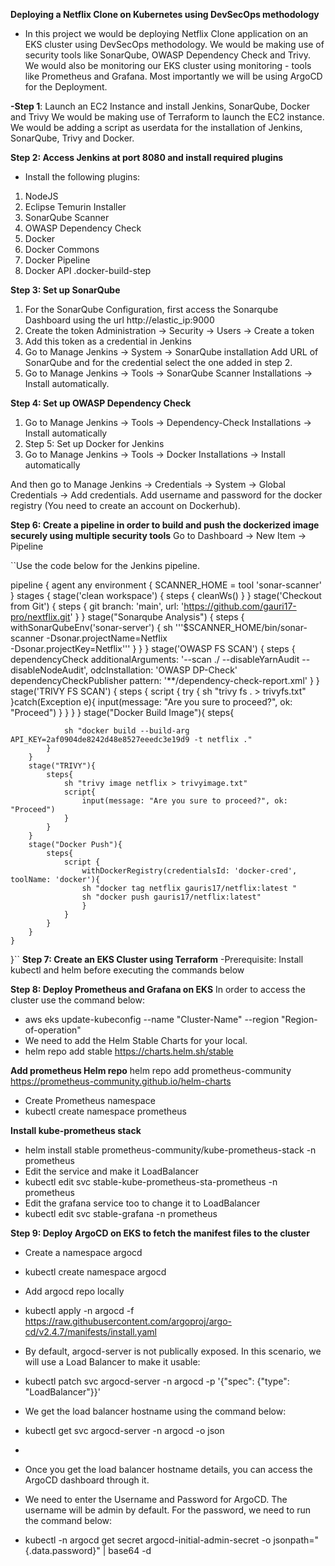 **Deploying a Netflix Clone on Kubernetes using DevSecOps methodology**
- In this project we would be deploying Netflix Clone application on an EKS cluster using DevSecOps methodology. We would be making use of security tools like SonarQube, OWASP Dependency Check and Trivy. We would also be monitoring our EKS cluster using monitoring - tools like Prometheus and Grafana. Most importantly we will be using ArgoCD for the Deployment.

**-Step 1**: Launch an EC2 Instance and install Jenkins, SonarQube, Docker and Trivy
We would be making use of Terraform to launch the EC2 instance. We would be adding a script as userdata for the installation of Jenkins, SonarQube, Trivy and Docker.

**Step 2: Access Jenkins at port 8080 and install required plugins**
- Install the following plugins:

1. NodeJS
2. Eclipse Temurin Installer
3. SonarQube Scanner
4. OWASP Dependency Check
5. Docker
6. Docker Commons
8. Docker Pipeline
9. Docker API
   .docker-build-step

**Step 3: Set up SonarQube**
1. For the SonarQube Configuration, first access the Sonarqube Dashboard using the url http://elastic_ip:9000
2. Create the token Administration -> Security -> Users -> Create a token
3. Add this token as a credential in Jenkins
4. Go to Manage Jenkins -> System -> SonarQube installation Add URL of SonarQube and for the credential select the one added in step 2.
5. Go to Manage Jenkins -> Tools -> SonarQube Scanner Installations -> Install automatically.

**Step 4: Set up OWASP Dependency Check**
1. Go to Manage Jenkins -> Tools -> Dependency-Check Installations -> Install automatically
2. Step 5: Set up Docker for Jenkins
3. Go to Manage Jenkins -> Tools -> Docker Installations -> Install automatically

And then go to Manage Jenkins -> Credentials -> System -> Global Credentials -> Add credentials. Add username and password for the docker registry (You need to create an account on Dockerhub).

**Step 6: Create a pipeline in order to build and push the dockerized image securely using multiple security tools**
Go to Dashboard -> New Item -> Pipeline

``Use the code below for the Jenkins pipeline.

 pipeline {
    agent any
    environment {
        SCANNER_HOME = tool 'sonar-scanner'
    }
    stages {
        stage('clean workspace') {
            steps {
                cleanWs()
            }
        }
        stage('Checkout from Git') {
            steps {
                git branch: 'main', url: 'https://github.com/gauri17-pro/nextflix.git'
            }
        }
        stage("Sonarqube Analysis") {
            steps {
                withSonarQubeEnv('sonar-server') {
                    sh '''$SCANNER_HOME/bin/sonar-scanner -Dsonar.projectName=Netflix \
                    -Dsonar.projectKey=Netflix'''
                }
            }
        }
        stage('OWASP FS SCAN') {
            steps {
                dependencyCheck additionalArguments: '--scan ./ --disableYarnAudit --disableNodeAudit', odcInstallation: 'OWASP DP-Check'
                dependencyCheckPublisher pattern: '**/dependency-check-report.xml'
            }
        }
        stage('TRIVY FS SCAN') {
            steps {
                script {
                    try {
                        sh "trivy fs . > trivyfs.txt" 
                    }catch(Exception e){
                        input(message: "Are you sure to proceed?", ok: "Proceed")
                    }
                }
            }
        }
        stage("Docker Build Image"){
            steps{
                   
                sh "docker build --build-arg API_KEY=2af0904de8242d48e8527eeedc3e19d9 -t netflix ."
            }
        }
        stage("TRIVY"){
            steps{
                sh "trivy image netflix > trivyimage.txt"
                script{
                    input(message: "Are you sure to proceed?", ok: "Proceed")
                }
            }
        }
        stage("Docker Push"){
            steps{
                script {
                    withDockerRegistry(credentialsId: 'docker-cred', toolName: 'docker'){   
                    sh "docker tag netflix gauris17/netflix:latest "
                    sh "docker push gauris17/netflix:latest"
                    }
                }
            }
        }
    }
}``
**Step 7: Create an EKS Cluster using Terraform**
-Prerequisite: Install kubectl and helm before executing the commands below

**Step 8: Deploy Prometheus and Grafana on EKS**
In order to access the cluster use the command below:

- aws eks update-kubeconfig --name "Cluster-Name" --region "Region-of-operation"
- We need to add the Helm Stable Charts for your local.
- helm repo add stable https://charts.helm.sh/stable

**Add prometheus Helm repo**
helm repo add prometheus-community https://prometheus-community.github.io/helm-charts
- Create Prometheus namespace
- kubectl create namespace prometheus

**Install kube-prometheus stack**
- helm install stable prometheus-community/kube-prometheus-stack -n prometheus
- Edit the service and make it LoadBalancer
- kubectl edit svc stable-kube-prometheus-sta-prometheus -n prometheus
- Edit the grafana service too to change it to LoadBalancer
- kubectl edit svc stable-grafana -n prometheus
  
**Step 9: Deploy ArgoCD on EKS to fetch the manifest files to the cluster**
- Create a namespace argocd
- kubectl create namespace argocd
- Add argocd repo locally
- kubectl apply -n argocd -f https://raw.githubusercontent.com/argoproj/argo-cd/v2.4.7/manifests/install.yaml
- By default, argocd-server is not publically exposed. In this scenario, we will use a Load Balancer to make it usable:
- kubectl patch svc argocd-server -n argocd -p '{"spec": {"type": "LoadBalancer"}}'
- We get the load balancer hostname using the command below:
- kubectl get svc argocd-server -n argocd -o json
- 
- Once you get the load balancer hostname details, you can access the ArgoCD dashboard through it.

- We need to enter the Username and Password for ArgoCD. The username will be admin by default. For the password, we need to run the command below:

- kubectl -n argocd get secret argocd-initial-admin-secret -o jsonpath="{.data.password}" | base64 -d
